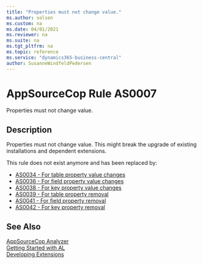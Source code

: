 ```yaml
---
title: "Properties must not change value."
ms.author: solsen
ms.custom: na
ms.date: 04/01/2021
ms.reviewer: na
ms.suite: na
ms.tgt_pltfrm: na
ms.topic: reference
ms.service: "dynamics365-business-central"
author: SusanneWindfeldPedersen
---
```

[//]: # (START>DO_NOT_EDIT)
[//]: # (IMPORTANT:Do not edit any of the content between here and the END>DO_NOT_EDIT.)
[//]: # (Any modifications should be made in the .xml files in the ModernDev repo.)
# AppSourceCop Rule AS0007
Properties must not change value.  

## Description
Properties must not change value. This might break the upgrade of existing installations and dependent extensions.

[//]: # (IMPORTANT: END>DO_NOT_EDIT)

This rule does not exist anymore and has been replaced by:
- [AS0034 - For table property value changes](appsourcecop-as0034-destructivetablepropertychangenotallowed.md)
- [AS0036 - For field property value changes](appsourcecop-as0036-destructivetablefieldpropertychangenotallowed.md)
- [AS0038 - For key property value changes](appsourcecop-as0038-destructivekeypropertychangenotallowed.md)
- [AS0039 - For table property removal](appsourcecop-as0039-destructivetablepropertyremovenotallowed.md)
- [AS0041 - For field property removal](appsourcecop-as0041-destructivetablefieldpropertyremovenotallowed.md)
- [AS0042 - For key property removal](appsourcecop-as0042-destructivekeypropertyremovenotallowed.md)

## See Also  
[AppSourceCop Analyzer](appsourcecop.md)  
[Getting Started with AL](../devenv-get-started.md)  
[Developing Extensions](../devenv-dev-overview.md)  